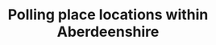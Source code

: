 ---
schema: default
title: Polling place locations within Aberdeenshire
organization: Aberdeenshire Council
notes: 
resources:

  - name: Polling place locations within Aberdeenshire KMZ
  - url: https://online.aberdeenshire.gov.uk/apps/OpenData/kml/aberdeenshire_polling_places.kmz
  - format: KMZ

license: Open Government Licence 3.0 (United Kingdom)
category:

  - 


  - Polling

  -  democracy

  -  

maintainer: Tim Wisniewski
maintainer_email: tim@timwis.com
---
